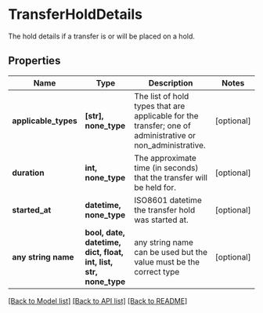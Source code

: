 # TransferHoldDetails

The hold details if a transfer is or will be placed on a hold.

## Properties
Name | Type | Description | Notes
------------ | ------------- | ------------- | -------------
**applicable_types** | **[str], none_type** | The list of hold types that are applicable for the transfer; one of administrative or non_administrative. | [optional] 
**duration** | **int, none_type** | The approximate time (in seconds) that the transfer will be held for. | [optional] 
**started_at** | **datetime, none_type** | ISO8601 datetime the transfer hold was started at. | [optional] 
**any string name** | **bool, date, datetime, dict, float, int, list, str, none_type** | any string name can be used but the value must be the correct type | [optional]

[[Back to Model list]](../README.md#documentation-for-models) [[Back to API list]](../README.md#documentation-for-api-endpoints) [[Back to README]](../README.md)


